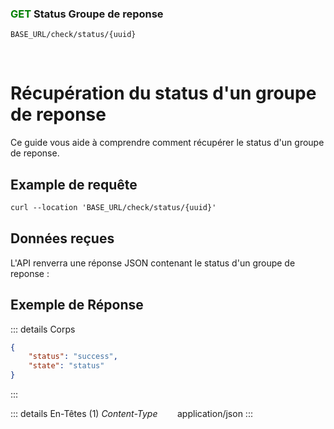 ### <span style="color:green">GET</span>    Status Groupe de reponse

````
BASE_URL/check/status/{uuid}
````
<br>

# Récupération du status d'un groupe de reponse
Ce guide vous aide à comprendre comment récupérer le status d'un groupe de reponse.

## Example de requête

```txt
curl --location 'BASE_URL/check/status/{uuid}'
```

## Données reçues
L'API renverra une réponse JSON contenant le status d'un groupe de reponse :

## Exemple de Réponse

::: details Corps  

```json
{
    "status": "success",
    "state": "status"
}
```
:::

::: details En-Têtes (1)
 *Content-Type*    &nbsp;&nbsp;&nbsp;&nbsp;&nbsp;&nbsp;     application/json
:::
